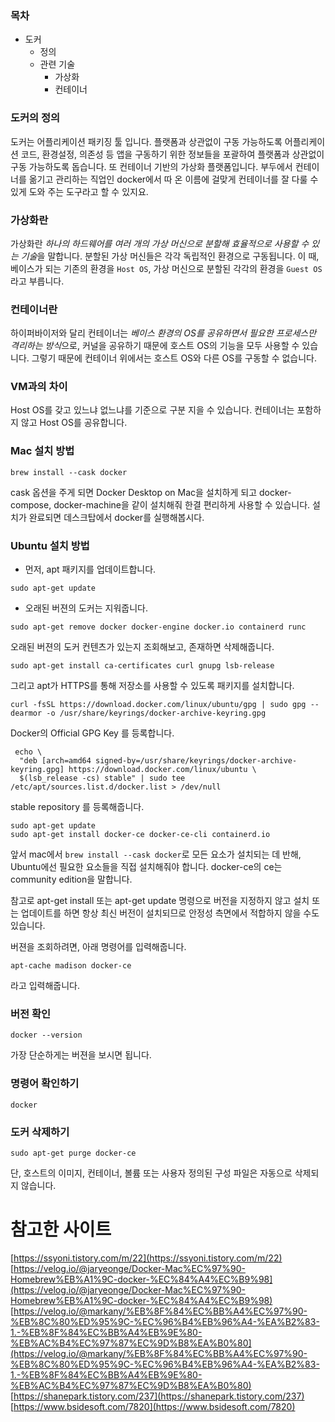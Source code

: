 ### 목차

- 도커
  - 정의
  - 관련 기술
    - 가상화
    - 컨테이너

### 도커의 정의

도커는 어플리케이션 패키징 툴 입니다. 플랫폼과 상관없이 구동 가능하도록 어플리케이션 코드, 환경설정, 의존성 등 앱을 구동하기 위한 정보들을 포괄하여 플랫폼과 상관없이 구동 가능하도록 돕습니다.
또 컨테이너 기반의 가상화 플랫폼입니다. 부두에서 컨테이너를 옮기고 관리하는 직업인 docker에서 따 온 이름에 걸맞게 컨테이너를 잘 다룰 수 있게 도와 주는 도구라고 할 수 있지요.

### 가상화란

가상화란 *하나의 하드웨어를 여러 개의 가상 머신으로 분할해 효율적으로 사용할 수 있는 기술*을 말합니다. 분할된 가상 머신들은 각각 독립적인 환경으로 구동됩니다. 이 때, 베이스가 되는 기존의 환경을 `Host OS`, 가상 머신으로 분할된 각각의 환경을 `Guest OS`라고 부릅니다.

### 컨테이너란

하이퍼바이저와 달리 컨테이너는 *베이스 환경의 OS를 공유하면서 필요한 프로세스만 격리하는 방식*으로, 커널을 공유하기 때문에 호스트 OS의 기능을 모두 사용할 수 있습니다. 그렇기 때문에 컨테이너 위에서는 호스트 OS와 다른 OS를 구동할 수 없습니다.

### VM과의 차이

Host OS를 갖고 있느냐 없느냐를 기준으로 구분 지을 수 있습니다. 컨테이너는 포함하지 않고 Host OS를 공유합니다.

### Mac 설치 방법

```shell
brew install --cask docker
```

cask 옵션을 주게 되면 Docker Desktop on Mac을 설치하게 되고 docker-compose, docker-machine을 같이 설치해줘 한결 편리하게 사용할 수 있습니다. 설치가 완료되면 데스크탑에서 docker를 실행해봅시다.

### Ubuntu 설치 방법

- 먼저, apt 패키지를 업데이트합니다.

```shell
sudo apt-get update
```

- 오래된 버젼의 도커는 지워줍니다.

```
sudo apt-get remove docker docker-engine docker.io containerd runc
```

오래된 버젼의 도커 컨텐츠가 있는지 조회해보고, 존재하면 삭제해줍니다.

```shell
sudo apt-get install ca-certificates curl gnupg lsb-release
```

그리고 apt가 HTTPS를 통해 저장소를 사용할 수 있도록 패키지를 설치합니다.

```shell
curl -fsSL https://download.docker.com/linux/ubuntu/gpg | sudo gpg --dearmor -o /usr/share/keyrings/docker-archive-keyring.gpg
```

Docker의 Official GPG Key 를 등록합니다.

```shell
 echo \
  "deb [arch=amd64 signed-by=/usr/share/keyrings/docker-archive-keyring.gpg] https://download.docker.com/linux/ubuntu \
  $(lsb_release -cs) stable" | sudo tee /etc/apt/sources.list.d/docker.list > /dev/null
```

stable repository 를 등록해줍니다.

```shell
sudo apt-get update
sudo apt-get install docker-ce docker-ce-cli containerd.io
```

앞서 mac에서 `brew install --cask docker`로 모든 요소가 설치되는 데 반해, Ubuntu에선 필요한 요소들을 직접 설치해줘야 합니다. docker-ce의 ce는 community edition을 말합니다.

참고로 apt-get install 또는 apt-get update 명령으로 버전을 지정하지 않고 설치 또는 업데이트를 하면 항상 최신 버전이 설치되므로 안정성 측면에서 적합하지 않을 수도 있습니다.

버젼을 조회하려면, 아래 명령어를 입력해줍니다.

```
apt-cache madison docker-ce
```

라고 입력해줍니다.

### 버전 확인

```shell
docker --version
```

가장 단순하게는 버젼을 보시면 됩니다.

### 명령어 확인하기

```shell
docker
```

### 도커 삭제하기

```shell
sudo apt-get purge docker-ce
```

단, 호스트의 이미지, 컨테이너, 볼륨 또는 사용자 정의된 구성 파일은 자동으로 삭제되지 않습니다.

# 참고한 사이트

[https://ssyoni.tistory.com/m/22](https://ssyoni.tistory.com/m/22)
[https://velog.io/@jaryeonge/Docker-Mac%EC%97%90-Homebrew%EB%A1%9C-docker-%EC%84%A4%EC%B9%98](https://velog.io/@jaryeonge/Docker-Mac%EC%97%90-Homebrew%EB%A1%9C-docker-%EC%84%A4%EC%B9%98)
[https://velog.io/@markany/%EB%8F%84%EC%BB%A4%EC%97%90-%EB%8C%80%ED%95%9C-%EC%96%B4%EB%96%A4-%EA%B2%83-1.-%EB%8F%84%EC%BB%A4%EB%9E%80-%EB%AC%B4%EC%97%87%EC%9D%B8%EA%B0%80](https://velog.io/@markany/%EB%8F%84%EC%BB%A4%EC%97%90-%EB%8C%80%ED%95%9C-%EC%96%B4%EB%96%A4-%EA%B2%83-1.-%EB%8F%84%EC%BB%A4%EB%9E%80-%EB%AC%B4%EC%97%87%EC%9D%B8%EA%B0%80)
[https://shanepark.tistory.com/237](https://shanepark.tistory.com/237)
[https://www.bsidesoft.com/7820](https://www.bsidesoft.com/7820)
